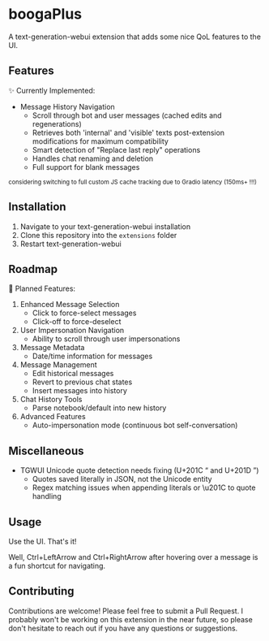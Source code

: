 # boogaPlus

A text-generation-webui extension that adds some nice QoL features to the UI.

## Features

✨ Currently Implemented:
- Message History Navigation
  - Scroll through bot and user messages (cached edits and regenerations)
  - Retrieves both 'internal' and 'visible' texts post-extension modifications for maximum compatibility
  - Smart detection of "Replace last reply" operations
  - Handles chat renaming and deletion
  - Full support for blank messages

<sub>considering switching to full custom JS cache tracking due to Gradio latency (150ms+ !!!)</sub>

## Installation

1. Navigate to your text-generation-webui installation
2. Clone this repository into the `extensions` folder
3. Restart text-generation-webui

## Roadmap

🚀 Planned Features:
1. Enhanced Message Selection
   - Click to force-select messages
   - Click-off to force-deselect
2. User Impersonation Navigation
   - Ability to scroll through user impersonations
3. Message Metadata
   - Date/time information for messages
4. Message Management
   - Edit historical messages
   - Revert to previous chat states
   - Insert messages into history
5. Chat History Tools
   - Parse notebook/default into new history
6. Advanced Features
   - Auto-impersonation mode (continuous bot self-conversation)

## Miscellaneous

- TGWUI Unicode quote detection needs fixing (U+201C “ and U+201D ”)
  - Quotes saved literally in JSON, not the Unicode entity
  - Regex matching issues when appending literals or \u201C to quote handling

## Usage

Use the UI. That's it!

Well, Ctrl+LeftArrow and Ctrl+RightArrow after hovering over a message is a fun shortcut for navigating.

## Contributing

Contributions are welcome! Please feel free to submit a Pull Request. I probably won't be working on this extension in the near future, so please don't hesitate to reach out if you have any questions or suggestions.